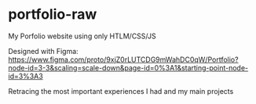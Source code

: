 # portfolio-raw

My Porfolio website using only HTLM/CSS/JS
 
Designed with Figma:
https://www.figma.com/proto/9xjZ0rLUTCDG9mWahDC0qW/Portfolio?node-id=3-3&scaling=scale-down&page-id=0%3A1&starting-point-node-id=3%3A3

Retracing the most important experiences I had and my main projects
